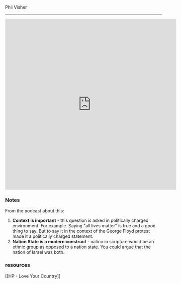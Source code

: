 Phil Visher 

---


<iframe border=0 frameborder=0 height=550 width=550  
 src="https://twitframe.com/show?url=https://twitter.com/philvischer/status/1476256127511891976?ref_src=twsrc%5Etfw"></iframe>

 ### Notes

From the podcast about this:
1. **Context is important** - this question is asked in politically charged environment. For example. Saying "all lives matter" is true and a good thing to say. But to say it in the context of the George Floyd protest made it a politically charged statement.
2. **Nation State is a modern construct** - nation in scripture would be an ethnic group as opposed to a nation state. You could argue that the nation of Israel was both. 



### resources
[[HP - Love Your Country]] 
